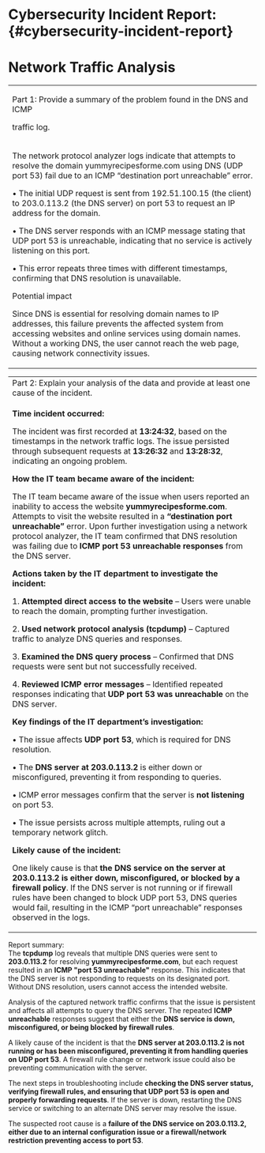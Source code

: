 # Cybersecurity Incident Report:  {#cybersecurity-incident-report}

# Network Traffic Analysis

<table>
<colgroup>
<col style="width: 100%" />
</colgroup>
<tbody>
<tr class="odd">
<td><p>Part 1: Provide a summary of the problem found in the DNS and
ICMP</p>
<p>traffic log.</p></td>
</tr>
<tr class="even">
<td rowspan="2"><p>The network protocol analyzer logs indicate that
attempts to resolve the domain yummyrecipesforme.com using DNS (UDP port
53) fail due to an ICMP “destination port unreachable” error.</p>
<p>• The initial UDP request is sent from 192.51.100.15 (the client) to
203.0.113.2 (the DNS server) on port 53 to request an IP address for the
domain.</p>
<p>• The DNS server responds with an ICMP message stating that UDP port
53 is unreachable, indicating that no service is actively listening on
this port.</p>
<p>• This error repeats three times with different timestamps,
confirming that DNS resolution is unavailable.</p>
<p>Potential impact</p>
<p>Since DNS is essential for resolving domain names to IP addresses,
this failure prevents the affected system from accessing websites and
online services using domain names. Without a working DNS, the user
cannot reach the web page, causing network connectivity issues.</p></td>
</tr>
<tr class="odd">
</tr>
</tbody>
</table>

<table>
<colgroup>
<col style="width: 100%" />
</colgroup>
<tbody>
<tr class="odd">
<td>Part 2: Explain your analysis of the data and provide at least one
cause of the incident.</td>
</tr>
<tr class="even">
<td><p><strong>Time incident occurred:</strong></p>
<p>The incident was first recorded at <strong>13:24:32</strong>, based
on the timestamps in the network traffic logs. The issue persisted
through subsequent requests at <strong>13:26:32</strong> and
<strong>13:28:32</strong>, indicating an ongoing problem.</p>
<p><strong>How the IT team became aware of the incident:</strong></p>
<p>The IT team became aware of the issue when users reported an
inability to access the website <strong>yummyrecipesforme.com</strong>.
Attempts to visit the website resulted in a <strong>“destination port
unreachable”</strong> error. Upon further investigation using a network
protocol analyzer, the IT team confirmed that DNS resolution was failing
due to <strong>ICMP port 53 unreachable responses</strong> from the DNS
server.</p>
<p><strong>Actions taken by the IT department to investigate the
incident:</strong></p>
<p>1. <strong>Attempted direct access to the website</strong> – Users
were unable to reach the domain, prompting further investigation.</p>
<p>2. <strong>Used network protocol analysis (tcpdump)</strong> –
Captured traffic to analyze DNS queries and responses.</p>
<p>3. <strong>Examined the DNS query process</strong> – Confirmed that
DNS requests were sent but not successfully received.</p>
<p>4. <strong>Reviewed ICMP error messages</strong> – Identified
repeated responses indicating that <strong>UDP port 53 was
unreachable</strong> on the DNS server.</p>
<p><strong>Key findings of the IT department’s
investigation:</strong></p>
<p>• The issue affects <strong>UDP port 53</strong>, which is required
for DNS resolution.</p>
<p>• The <strong>DNS server at 203.0.113.2</strong> is either down or
misconfigured, preventing it from responding to queries.</p>
<p>• ICMP error messages confirm that the server is <strong>not
listening</strong> on port 53.</p>
<p>• The issue persists across multiple attempts, ruling out a temporary
network glitch.</p>
<p><strong>Likely cause of the incident:</strong></p>
<p>One likely cause is that <strong>the DNS service on the server at
203.0.113.2 is either down, misconfigured, or blocked by a firewall
policy</strong>. If the DNS server is not running or if firewall rules
have been changed to block UDP port 53, DNS queries would fail,
resulting in the ICMP “port unreachable” responses observed in the
logs.</p></td>
</tr>
</tbody>
</table>

Report summary:  
The **tcpdump** log reveals that multiple DNS queries were sent to
**203.0.113.2** for resolving **yummyrecipesforme.com**, but each
request resulted in an **ICMP "port 53 unreachable"** response. This
indicates that the DNS server is not responding to requests on its
designated port. Without DNS resolution, users cannot access the
intended website.

Analysis of the captured network traffic confirms that the issue is
persistent and affects all attempts to query the DNS server. The
repeated **ICMP unreachable** responses suggest that either the **DNS
service is down, misconfigured, or being blocked by firewall rules**.

A likely cause of the incident is that the **DNS server at 203.0.113.2
is not running or has been misconfigured, preventing it from handling
queries on UDP port 53**. A firewall rule change or network issue could
also be preventing communication with the server.

The next steps in troubleshooting include **checking the DNS server
status, verifying firewall rules, and ensuring that UDP port 53 is open
and properly forwarding requests**. If the server is down, restarting
the DNS service or switching to an alternate DNS server may resolve the
issue.

The suspected root cause is a **failure of the DNS service on
203.0.113.2, either due to an internal configuration issue or a
firewall/network restriction preventing access to port 53**.
